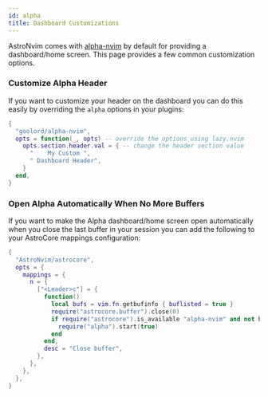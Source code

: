 ```yaml
---
id: alpha
title: Dashboard Customizations
---
```


AstroNvim comes with [alpha-nvim](https://github.com/goolord/alpha-nvim) by default for providing a dashboard/home screen. This page provides a few common customization options.

### Customize Alpha Header

If you want to customize your header on the dashboard you can do this easily by overriding the `alpha` options in your plugins:

```lua
{
  "goolord/alpha-nvim",
  opts = function(_, opts) -- override the options using lazy.nvim
    opts.section.header.val = { -- change the header section value
      "    My Custom ",
      " Dashboard Header",
    }
  end,
}
```

### Open Alpha Automatically When No More Buffers

If you want to make the Alpha dashboard/home screen open automatically when you close the last buffer in your session you can add the following to your AstroCore mappings configuration:

```lua
{
  "AstroNvim/astrocore",
  opts = {
    mappings = {
      n = {
        ["<Leader>c"] = {
          function()
            local bufs = vim.fn.getbufinfo { buflisted = true }
            require("astrocore.buffer").close(0)
            if require("astrocore").is_available "alpha-nvim" and not bufs[2] then
              require("alpha").start(true)
            end
          end,
          desc = "Close buffer",
        },
      },
    },
  },
}
```
